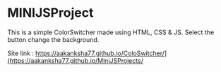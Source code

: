 # **MINIJSProject**
This is a simple ColorSwitcher made using HTML, CSS & JS.
Select the button change the background.

Site link : https://aakanksha77.github.io/ColoSwitcher/](https://aakanksha77.github.io/MiniJSProjects/
